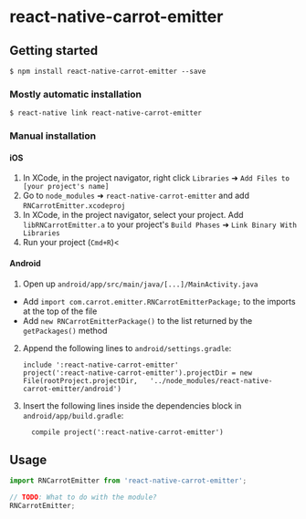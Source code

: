 
# react-native-carrot-emitter

## Getting started

`$ npm install react-native-carrot-emitter --save`

### Mostly automatic installation

`$ react-native link react-native-carrot-emitter`

### Manual installation


#### iOS

1. In XCode, in the project navigator, right click `Libraries` ➜ `Add Files to [your project's name]`
2. Go to `node_modules` ➜ `react-native-carrot-emitter` and add `RNCarrotEmitter.xcodeproj`
3. In XCode, in the project navigator, select your project. Add `libRNCarrotEmitter.a` to your project's `Build Phases` ➜ `Link Binary With Libraries`
4. Run your project (`Cmd+R`)<

#### Android

1. Open up `android/app/src/main/java/[...]/MainActivity.java`
  - Add `import com.carrot.emitter.RNCarrotEmitterPackage;` to the imports at the top of the file
  - Add `new RNCarrotEmitterPackage()` to the list returned by the `getPackages()` method
2. Append the following lines to `android/settings.gradle`:
  	```
  	include ':react-native-carrot-emitter'
  	project(':react-native-carrot-emitter').projectDir = new File(rootProject.projectDir, 	'../node_modules/react-native-carrot-emitter/android')
  	```
3. Insert the following lines inside the dependencies block in `android/app/build.gradle`:
  	```
      compile project(':react-native-carrot-emitter')
  	```


## Usage
```javascript
import RNCarrotEmitter from 'react-native-carrot-emitter';

// TODO: What to do with the module?
RNCarrotEmitter;
```
  